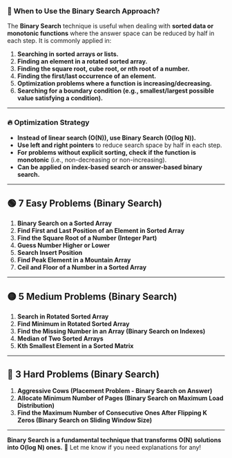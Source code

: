 ### 📌 **When to Use the Binary Search Approach?**  
The **Binary Search** technique is useful when dealing with **sorted data or monotonic functions** where the answer space can be reduced by half in each step. It is commonly applied in:  

1. **Searching in sorted arrays or lists.**  
2. **Finding an element in a rotated sorted array.**  
3. **Finding the square root, cube root, or nth root of a number.**  
4. **Finding the first/last occurrence of an element.**  
5. **Optimization problems where a function is increasing/decreasing.**  
6. **Searching for a boundary condition (e.g., smallest/largest possible value satisfying a condition).**  

---

### 🔥 **Optimization Strategy**  
- **Instead of linear search (O(N)), use Binary Search (O(log N)).**  
- **Use left and right pointers** to reduce search space by half in each step.  
- **For problems without explicit sorting, check if the function is monotonic** (i.e., non-decreasing or non-increasing).  
- **Can be applied on index-based search or answer-based binary search.**  

---

## 🟢 **7 Easy Problems (Binary Search)**
1. **Binary Search on a Sorted Array**  
2. **Find First and Last Position of an Element in Sorted Array**  
3. **Find the Square Root of a Number (Integer Part)**  
4. **Guess Number Higher or Lower**  
5. **Search Insert Position**  
6. **Find Peak Element in a Mountain Array**  
7. **Ceil and Floor of a Number in a Sorted Array**  

---

## 🟡 **5 Medium Problems (Binary Search)**
1. **Search in Rotated Sorted Array**  
2. **Find Minimum in Rotated Sorted Array**  
3. **Find the Missing Number in an Array (Binary Search on Indexes)**  
4. **Median of Two Sorted Arrays**  
5. **Kth Smallest Element in a Sorted Matrix**  

---

## 🔴 **3 Hard Problems (Binary Search)**
1. **Aggressive Cows (Placement Problem - Binary Search on Answer)**  
2. **Allocate Minimum Number of Pages (Binary Search on Maximum Load Distribution)**  
3. **Find the Maximum Number of Consecutive Ones After Flipping K Zeros (Binary Search on Sliding Window Size)**  

---

**Binary Search is a fundamental technique that transforms O(N) solutions into O(log N) ones.** 🚀 Let me know if you need explanations for any!